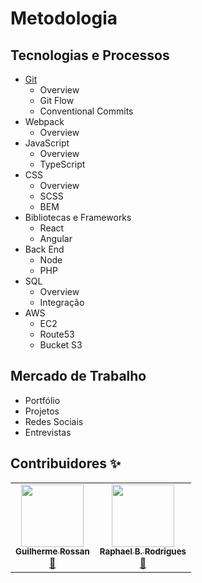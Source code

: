 # Metodologia

## Tecnologias e Processos
* [Git](https://github.com/mentoria-unasp/learning-git)  
  * Overview
  * Git Flow 
  * Conventional Commits
* Webpack
  * Overview
* JavaScript
  * Overview
  * TypeScript
* CSS
  * Overview
  * SCSS 
  * BEM
* Bibliotecas e Frameworks
  * React 
  * Angular
* Back End
  * Node
  * PHP
* SQL
  * Overview
  * Integração
* AWS
  * EC2
  * Route53
  * Bucket S3

## Mercado de Trabalho
* Portfólio
* Projetos
* Redes Sociais
* Entrevistas


## Contribuidores ✨

<table>
  <tr>
    <td align="center"><a href="https://github.com/RossanGR"><img src="https://avatars.githubusercontent.com/u/89818378?v=4" width="100px;" alt=""/><br /><sub><b>Guilherme Rossan</b></sub></a><br /><a href="https://github.com/RossanGR">📖</a></td>
    <td align="center"><a href="https://github.com/RaphaelBRodrigues"><img src="https://avatars.githubusercontent.com/u/42044496?v=4" width="100px;" alt=""/><br /><sub><b>Raphael B. Rodrigues</b></sub></a><br /><a href="https://github.com/RaphaelBRodrigues">📖</a></td>
  </tr>
</table>

